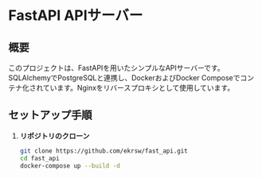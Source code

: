 # FastAPI APIサーバー

## 概要

このプロジェクトは、FastAPIを用いたシンプルなAPIサーバーです。SQLAlchemyでPostgreSQLと連携し、DockerおよびDocker Composeでコンテナ化されています。Nginxをリバースプロキシとして使用しています。

## セットアップ手順

1. **リポジトリのクローン**

   ```bash
   git clone https://github.com/ekrsw/fast_api.git
   cd fast_api
   docker-compose up --build -d
